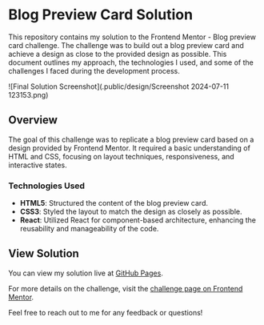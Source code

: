 # Blog Preview Card Solution

This repository contains my solution to the Frontend Mentor - Blog preview card challenge. The challenge was to build out a blog preview card and achieve a design as close to the provided design as possible. This document outlines my approach, the technologies I used, and some of the challenges I faced during the development process.

![Final Solution Screenshot](.public/design/Screenshot 2024-07-11 123153.png)

## Overview

The goal of this challenge was to replicate a blog preview card based on a design provided by Frontend Mentor. It required a basic understanding of HTML and CSS, focusing on layout techniques, responsiveness, and interactive states.

### Technologies Used

- **HTML5**: Structured the content of the blog preview card.
- **CSS3**: Styled the layout to match the design as closely as possible.
- **React**: Utilized React for component-based architecture, enhancing the reusability and manageability of the code.

## View Solution

You can view my solution live at [GitHub Pages](#).

For more details on the challenge, visit the [challenge page on Frontend Mentor](https://www.frontendmentor.io/challenges/blog-preview-card-ckPaj01IcS).

Feel free to reach out to me for any feedback or questions!
